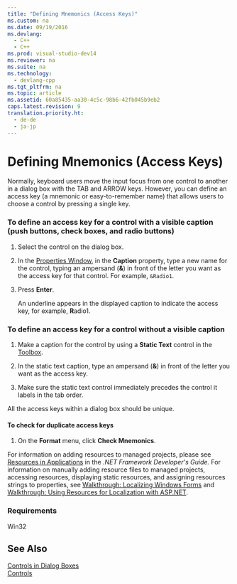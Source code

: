 ```yaml
---
title: "Defining Mnemonics (Access Keys)"
ms.custom: na
ms.date: 09/19/2016
ms.devlang: 
  - C++
  - C++
ms.prod: visual-studio-dev14
ms.reviewer: na
ms.suite: na
ms.technology: 
  - devlang-cpp
ms.tgt_pltfrm: na
ms.topic: article
ms.assetid: 60a85435-aa30-4c5c-98b6-42fb045b9eb2
caps.latest.revision: 9
translation.priority.ht: 
  - de-de
  - ja-jp
---
```

# Defining Mnemonics (Access Keys)
Normally, keyboard users move the input focus from one control to another in a dialog box with the TAB and ARROW keys. However, you can define an access key (a mnemonic or easy-to-remember name) that allows users to choose a control by pressing a single key.  
  
### To define an access key for a control with a visible caption (push buttons, check boxes, and radio buttons)  
  
1.  Select the control on the dialog box.  
  
2.  In the [Properties Window](../vs140/Properties-Window.md), in the **Caption** property, type a new name for the control, typing an ampersand (**&**) in front of the letter you want as the access key for that control. For example, `&Radio1`.  
  
3.  Press **Enter**.  
  
     An underline appears in the displayed caption to indicate the access key, for example, **R**adio1.  
  
### To define an access key for a control without a visible caption  
  
1.  Make a caption for the control by using a **Static Text** control in the [Toolbox](../vs140/Toolbox.md).  
  
2.  In the static text caption, type an ampersand (**&**) in front of the letter you want as the access key.  
  
3.  Make sure the static text control immediately precedes the control it labels in the tab order.  
  
 All the access keys within a dialog box should be unique.  
  
#### To check for duplicate access keys  
  
1.  On the **Format** menu, click **Check Mnemonics**.  
  
 For information on adding resources to managed projects, please see [Resources in Applications](assetId:///8ad495d4-2941-40cf-bf64-e82e85825890) in the *.NET Framework Developer's Guide.* For information on manually adding resource files to managed projects, accessing resources, displaying static resources, and assigning resources strings to properties, see [Walkthrough: Localizing Windows Forms](assetId:///9a96220d-a19b-4de0-9f48-01e5d82679e5) and [Walkthrough: Using Resources for Localization with ASP.NET](assetId:///bb4e5b44-e2b0-48ab-bbe9-609fb33900b6).  
  
### Requirements  
 Win32  
  
## See Also  
 [Controls in Dialog Boxes](../vs140/Controls-in-Dialog-Boxes.md)   
 [Controls](../vs140/Controls--MFC-.md)
